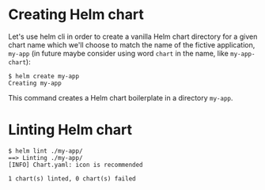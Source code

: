 # Creating Helm chart

Let's use helm cli in order to create a vanilla Helm chart directory for a given chart name which we'll choose to match the name of the fictive application, `my-app` (in future maybe consider using word `chart` in the name, like `my-app-chart`):

```
$ helm create my-app
Creating my-app
```
This command creates a Helm chart boilerplate in a directory `my-app`.

# Linting Helm chart

```
$ helm lint ./my-app/
==> Linting ./my-app/
[INFO] Chart.yaml: icon is recommended

1 chart(s) linted, 0 chart(s) failed
```

